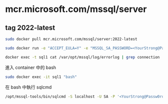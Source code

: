 # mcr.microsoft.com/mssql/server

## tag 2022-latest

```bash
sudo docker pull mcr.microsoft.com/mssql/server:2022-latest

sudo docker run -e "ACCEPT_EULA=Y" -e "MSSQL_SA_PASSWORD=<YourStrong@Passw0rd>"    -p 1433:1433 --name sql1 --hostname sql1    -d    mcr.microsoft.com/mssql/server:2022-latest

docker exec -t sql1 cat /var/opt/mssql/log/errorlog | grep connection
```

進入 container 中的 bash

```bash
sudo docker exec -it sql1 "bash"
```

在 bash 中執行 sqlcmd

```bash
/opt/mssql-tools/bin/sqlcmd -S localhost -U SA -P '<YourStrong@Passw0rd>'
```

